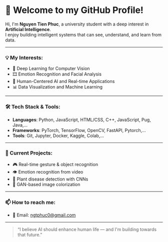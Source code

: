 # 👋 Welcome to my GitHub Profile!

Hi, I'm **Nguyen Tien Phuc**, a university student with a deep interest in **Artificial Intelligence**.  
I enjoy building intelligent systems that can see, understand, and learn from data.

---

### 💡 My Interests:
- 🤖 Deep Learning for Computer Vision  
- 🎞️ Emotion Recognition and Facial Analysis  
- 🧠 Human-Centered AI and Real-time Applications  
- 📊 Data Visualization and Machine Learning

---

### 🛠️ Tech Stack & Tools:
- **Languages**: Python, JavaScript, HTML/CSS, C++, JavaScript, Pug, Java,... 
- **Frameworks**: PyTorch, TensorFlow, OpenCV, FastAPI, Pytorch,...
- **Tools**: Git, Jupyter, Docker, Kaggle, Colab,...

---

### 🚀 Current Projects:
- 🎮 Real-time gesture & object recognition  
- 👁️ Emotion recognition from video
- 🌿 Plant disease detection with CNNs  
- 🎨 GAN-based image colorization

---

### 📫 How to reach me:
- 📧 Email: [ngtphuc0@gmail.com](mailto:ngtphuc0@gmail.com)

---

> “I believe AI should enhance human life — and I'm building towards that future.”
